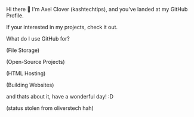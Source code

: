 Hi there 👋
I'm Axel Clover (kashtechtips), and you've landed at my GitHub Profile.

If your interested in my projects, check it out.

What do I use GitHub for?

(File Storage)

(Open-Source Projects)

(HTML Hosting)

(Building Websites)

and thats about it, have a wonderful day! :D

(status stolen from oliverstech hah)
